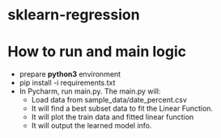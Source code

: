# sklearn-regression

# How to run and main logic
* prepare **python3** environment
* pip install -i requirements.txt
* In Pycharm, run main.py. The main.py will:
    * Load data from sample_data/date_percent.csv
    * It will find a best subset data to fit the Linear Function.
    * It will plot the train data and fitted linear function
    * It will output the learned model info.